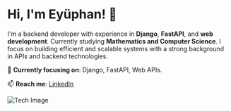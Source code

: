# Hi, I'm Eyüphan! 👋

I'm a backend developer with experience in **Django**, **FastAPI**, and **web development**. Currently studying **Mathematics and Computer Science**. I focus on building efficient and scalable systems with a strong background in APIs and backend technologies.


🔭 **Currently focusing on**: Django, FastAPI, Web APIs. 

📫 **Reach me**: [LinkedIn](https://www.linkedin.com/in/eyuphan-ipek/)

![Tech Image](https://tpssoft.com/wp-content/uploads/2024/09/Software-Development-Services-1200x380-01.jpg)
